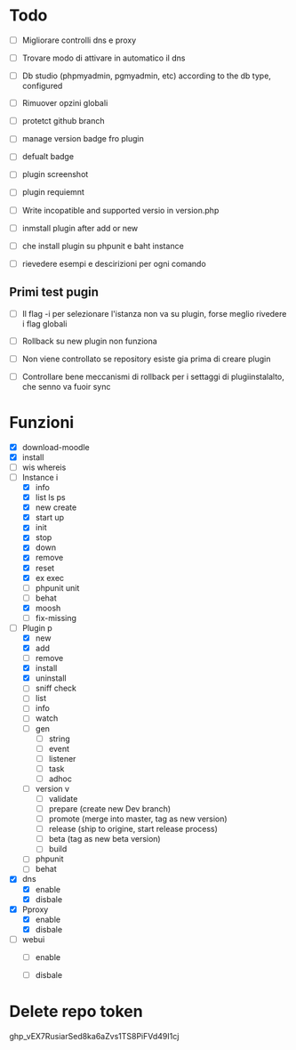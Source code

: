 # Todo
- [ ] Migliorare controlli dns e proxy
- [ ] Trovare modo di attivare in automatico il dns
- [ ] Db studio (phpmyadmin, pgmyadmin, etc) according to the db type, configured

- [ ] Rimuover opzini globali

- [ ] protetct github branch
- [ ] manage version badge fro plugin
- [ ] defualt badge
- [ ] plugin  screenshot
- [ ] plugin requiemnt 
- [ ] Write incopatible and supported versio in version.php
- [ ] inmstall plugin after add or new
- [ ] che install plugin su phpunit e baht instance
- [ ] rievedere esempi e descirizioni per ogni comando


## Primi test pugin
- [ ] Il flag -i per selezionare l'istanza non va su plugin, forse meglio rivedere i flag globali
- [ ] Rollback su new plugin non funziona
- [ ] Non viene controllato se repository esiste gia prima di creare plugin
- [ ] Controllare bene meccanismi di rollback per i settaggi di plugiinstalalto, che senno va fuoir sync



# Funzioni
- [x] download-moodle
- [x] install
- [ ] wis whereis
- [ ] Instance i
     - [x] info
     - [x] list ls ps
     - [x] new create
     - [x] start up
     - [x] init
     - [x] stop
     - [x] down
     - [x] remove
     - [x] reset
     - [x] ex exec
     - [ ] phpunit unit
     - [ ] behat
     - [x] moosh
     - [ ] fix-missing
- [ ] Plugin p
   - [x] new
   - [x] add
   - [ ] remove
   - [x] install
   - [x] uninstall
   - [ ] sniff check
   - [ ] list
   - [ ] info
   - [ ] watch
   - [ ] gen
       - [ ] string
       - [ ] event
       - [ ] listener
       - [ ] task
       - [ ] adhoc
   - [ ] version v
      - [ ] validate
      - [ ] prepare (create new Dev branch)
      - [ ] promote (merge into master, tag as new version)
      - [ ] release (ship to origine, start release process)
      - [ ] beta (tag as new beta version) 
      - [ ] build
   - [ ] phpunit
   - [ ] behat
- [x] dns
   - [x] enable
   - [x] disbale
- [x] Pproxy
   - [x] enable
   - [x] disbale
- [ ] webui
   - [ ] enable
   - [ ] disbale




# Delete repo token

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